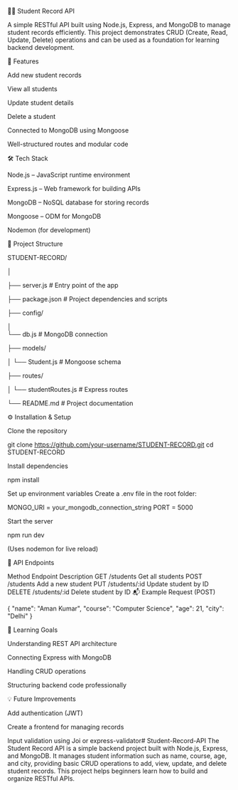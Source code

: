 🧑‍🎓 Student Record API

A simple RESTful API built using Node.js, Express, and MongoDB to manage student records efficiently.
This project demonstrates CRUD (Create, Read, Update, Delete) operations and can be used as a foundation for learning backend development.

🚀 Features

Add new student records

View all students

Update student details

Delete a student

Connected to MongoDB using Mongoose

Well-structured routes and modular code

🛠️ Tech Stack

Node.js – JavaScript runtime environment

Express.js – Web framework for building APIs

MongoDB – NoSQL database for storing records

Mongoose – ODM for MongoDB

Nodemon (for development)

📁 Project Structure

STUDENT-RECORD/

│

├── server.js              # Entry point of the app

├── package.json           # Project dependencies and scripts

├── config/

│  
└── db.js              # MongoDB connection

├── models/

│
└── Student.js         # Mongoose schema

├── routes/

│
└── studentRoutes.js   # Express routes

└── README.md              # Project documentation

⚙️ Installation & Setup

Clone the repository

git clone https://github.com/your-username/STUDENT-RECORD.git
cd STUDENT-RECORD


Install dependencies

npm install


Set up environment variables
Create a .env file in the root folder:

MONGO_URI = your_mongodb_connection_string
PORT = 5000


Start the server

npm run dev


(Uses nodemon for live reload)

🧪 API Endpoints

Method	Endpoint	Description
GET	/students	Get all students
POST	/students	Add a new student
PUT	/students/:id	Update student by ID
DELETE	/students/:id	Delete student by ID
📬 Example Request (POST)

{
  "name": "Aman Kumar",
  "course": "Computer Science",
  "age": 21,
  "city": "Delhi"
}

🧠 Learning Goals

Understanding REST API architecture

Connecting Express with MongoDB

Handling CRUD operations

Structuring backend code professionally

💡 Future Improvements

Add authentication (JWT)

Create a frontend for managing records

Input validation using Joi or express-validator# Student-Record-API
The Student Record API is a simple backend project built with Node.js, Express, and MongoDB. It manages student information such as name, course, age, and city, providing basic CRUD operations to add, view, update, and delete student records. This project helps beginners learn how to build and organize RESTful APIs.
